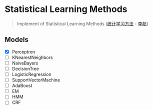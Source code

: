 # Statistical Learning Methods
> Implement of Statistical Learning Methods ([统计学习方法](https://item.jd.com/12385906.html) - [李航](https://scholar.google.com/citations?user=nTl5mSwAAAAJ&hl=zh-CN))

## Models

- [x] Perceptron
- [ ] KNearestNeighbors
- [ ] NaiveBayers
- [ ] DecisionTree
- [ ] LogisticRegression
- [ ] SupportVectorMachine
- [ ] AdaBoost
- [ ] EM
- [ ] HMM
- [ ] CRF
